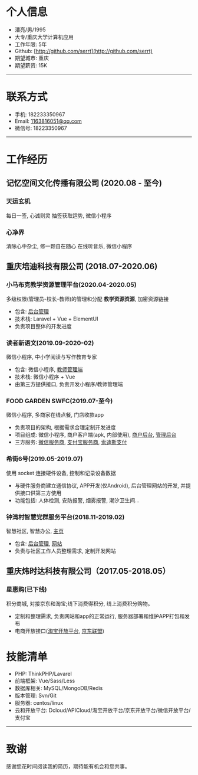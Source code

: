 
# 个人信息

 - 潘亮/男/1995 
 - 大专/重庆大学计算机应用 
 - 工作年限: 5年
 - Github: [http://github.com/serrt](http://github.com/serrt)
 - 期望城市: 重庆
 - 期望薪资: 15K

---

# 联系方式

- 手机: 182233350967
- Email: 1163816051@qq.com
- 微信号: 18223350967

---
      
# 工作经历

## 记忆空间文化传播有限公司 (2020.08 - 至今)

### 天运玄机

每日一签, 心诚则灵
抽签获取运势, 微信小程序

### 心净界

清除心中杂尘, 修一颗自在随心
在线听音乐, 微信小程序

## 重庆培迪科技有限公司 (2018.07-2020.06)

### 小马布克教学资源管理平台(2020.04-2020.05)
多级权限(管理员-校长-教师)的管理和分配 **教学资源资源**, 加密资源链接

- 包含: [后台管理](https://resources.smartbrook.cn/)
- 技术栈: Laravel + Vue + ElementUI
- 负责项目整体的开发进度

### 读者新语文(2019.09-2020-02)
微信小程序, 中小学阅读与写作教育专家

- 包含: 微信小程序, [教师管理端](https://www.duzhexinyuwen.com.cn/)
- 技术栈: 微信小程序 + Vue
- 由第三方提供接口, 负责开发小程序/教师管理端

### FOOD GARDEN SWFC(2019.07-至今)
微信小程序, 多商家在线点餐, 门店收款app

- 负责项目的架构, 根据需求合理定制开发进度
- 项目组成: 微信小程序, 商户客户端(apk, 内部使用), [商户后台](https://www.swfcfoodgarden.com/merchant), [管理后台](https://www.swfcfoodgarden.com/admin)
- 三方服务: [微信服务商](https://pay.weixin.qq.com/wiki/doc/api/sl.html), [支付宝服务商](https://open.alipay.com), [索迪斯支付](http://sodexo.cn)

### 希街6号(2019.05-2019.07)
使用 socket 连接硬件设备, 控制和记录设备数据

- 与硬件服务商建立通信协议, APP开发(仅Android), 后台管理网站的开发, 并提供接口供第三方使用
- 功能包括: 人体检测, 安防报警, 烟雾报警, 潮汐卫生间...

### 钟湾村智慧党群服务平台(2018.11-2019.02)
智慧社区, 智慧办公, [主页](http://www.jszzwc.com)

- 包含: [后台管理](http://www.jszzwc.com/admin), [网站](http://www.jszzwc.com/admin)
- 负责与社区工作人员整理需求, 定制开发网站

## 重庆炜时达科技有限公司（2017.05-2018.05）

### 星惠购(已下线)
积分商城, 对接京东和淘宝;线下消费得积分, 线上消费积分购物。

- 定制和整理需求, 负责网站和app的正常运行, 服务器部署和维护APP打包和发布
- 电商开放接口([淘宝开放平台](http://open.taobao.com), [京东联盟](http://open.jd.com))

# 技能清单

- PHP: ThinkPHP/Lavarel
- 前端框架: Vue/Sass/Less
- 数据库相关: MySQL/MongoDB/Redis
- 版本管理: Svn/Git
- 服务器: centos/linux
- 云和开放平台: Dcloud/APICloud/淘宝开放平台/京东开放平台/微信开放平台/支付宝

---

# 致谢
感谢您花时间阅读我的简历，期待能有机会和您共事。
